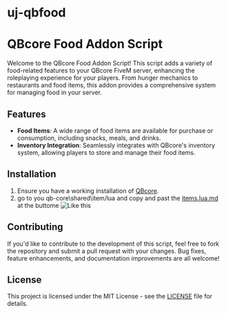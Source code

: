 # uj-qbfood

# QBcore Food Addon Script

Welcome to the QBcore Food Addon Script! This script adds a variety of food-related features to your QBcore FiveM server, enhancing the roleplaying experience for your players. From hunger mechanics to restaurants and food items, this addon provides a comprehensive system for managing food in your server.

## Features

- **Food Items**: A wide range of food items are available for purchase or consumption, including snacks, meals, and drinks.
- **Inventory Integration**: Seamlessly integrates with QBcore's inventory system, allowing players to store and manage their food items.


## Installation

1. Ensure you have a working installation of [QBcore](https://github.com/qbcore-framework/qb-core).
2. go to you qb-core\shared\item/lua and copy and past the [items.lua.md](items.lua.md) at the buttome
![Like this](/path/to/image.jpg)


## Contributing

If you'd like to contribute to the development of this script, feel free to fork the repository and submit a pull request with your changes. Bug fixes, feature enhancements, and documentation improvements are all welcome!

## License

This project is licensed under the MIT License - see the [LICENSE](LICENSE) file for details.

